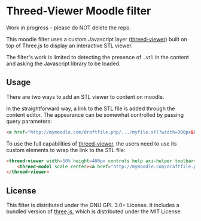 # Threed-Viewer Moodle filter

Work in progress - please do NOT delete the repo.

This moodle filter uses a custom Javascript layer ([threed-viewer](https://github.com/cyrilpic/threed-viewer)) built on top of Three.js to display an interactive STL viewer.

The filter's work is limited to detecting the presence of `.stl` in the content and asking the Javascript library to be loaded.

## Usage

There are two ways to add an STL viewer to content on moodle.

In the straightforward way, a link to the STL file is added through the content editor. The appearance can be somewhat controlled by passing query parameters:

```html
<a href="http://mymoodle.com/draftfile.php/.../myfile.stl?width=300px&height=300px">myfile.stl</a>
```

To use the full capabilities of [threed-viewer](https://github.com/cyrilpic/threed-viewer), the users need to use its custom elements to wrap the link to the STL file:

```html
<threed-viewer width=50% height=400px controls help axi-helper toolbar>
    <threed-model scale center><a href="http://mymoodle.com/draftfile.php/.../myfile.stl">myfile.stl</a></threed-model>
</threed-viewer>
```

## License

This filter is distributed under the GNU GPL 3.0+ License.
It includes a bundled version of [three.js](https://threejs.org), which is distributed under the MIT License.
